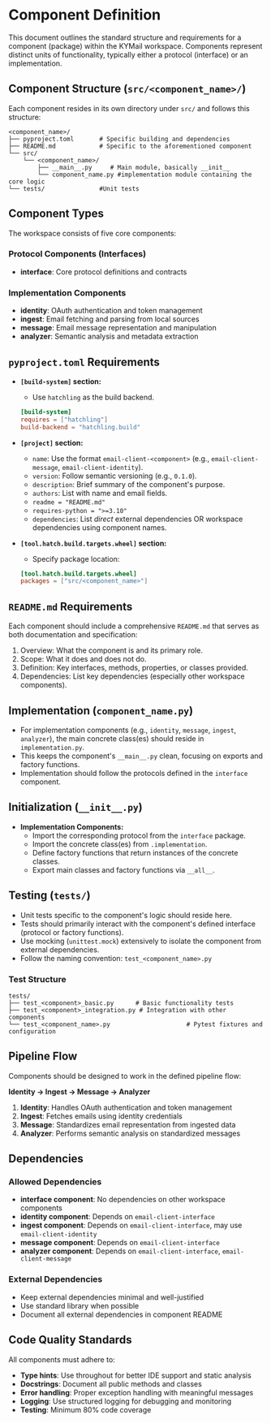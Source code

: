 # Component Definition

This document outlines the standard structure and requirements for a component (package) within the KYMail workspace. Components represent distinct units of functionality, typically either a protocol (interface) or an implementation.

## Component Structure (`src/<component_name>/`)

Each component resides in its own directory under `src/` and follows this structure:

```
<component_name>/
├── pyproject.toml       # Specific building and dependencies 
├── README.md            # Specific to the aforementioned component
└── src/
    └── <component_name>/  
        ├── __main__.py     # Main module, basically __init__
        └── component_name.py #implementation module containing the core logic
└── tests/               #Unit tests
```

## Component Types

The workspace consists of five core components:

### Protocol Components (Interfaces)
- **interface**: Core protocol definitions and contracts

### Implementation Components
- **identity**: OAuth authentication and token management
- **ingest**: Email fetching and parsing from local sources  
- **message**: Email message representation and manipulation
- **analyzer**: Semantic analysis and metadata extraction

## `pyproject.toml` Requirements

- **`[build-system]` section:**
  - Use `hatchling` as the build backend.
  ```toml
  [build-system]
  requires = ["hatchling"]
  build-backend = "hatchling.build"
  ```

- **`[project]` section:**
  - `name`: Use the format `email-client-<component>` (e.g., `email-client-message`, `email-client-identity`).
  - `version`: Follow semantic versioning (e.g., `0.1.0`).
  - `description`: Brief summary of the component's purpose.
  - `authors`: List with name and email fields.
  - `readme = "README.md"`
  - `requires-python = ">=3.10"`
  - `dependencies`: List *direct* external dependencies OR workspace dependencies using component names.

- **`[tool.hatch.build.targets.wheel]` section:**
  - Specify package location:
  ```toml
  [tool.hatch.build.targets.wheel]
  packages = ["src/<component_name>"]
  ```

## `README.md` Requirements

Each component should include a comprehensive `README.md` that serves as both documentation and specification:

1. Overview: What the component is and its primary role.
2. Scope: What it does and does not do.
3. Definition: Key interfaces, methods, properties, or classes provided.
4. Dependencies: List key dependencies (especially other workspace components).


## Implementation (`component_name.py`)

- For implementation components (e.g., `identity`, `message`, `ingest`, `analyzer`), the main concrete class(es) should reside in `implementation.py`.
- This keeps the component's `__main__.py` clean, focusing on exports and factory functions.
- Implementation should follow the protocols defined in the `interface` component.

## Initialization (`__init__.py`)

- **Implementation Components:**
  - Import the corresponding protocol from the `interface` package.
  - Import the concrete class(es) from `.implementation`.
  - Define factory functions that return instances of the concrete classes.
  - Export main classes and factory functions via `__all__`.

## Testing (`tests/`)

- Unit tests specific to the component's logic should reside here.
- Tests should primarily interact with the component's defined interface (protocol or factory functions).
- Use mocking (`unittest.mock`) extensively to isolate the component from external dependencies.
- Follow the naming convention: `test_<component_name>.py`

### Test Structure
```
tests/
├── test_<component>_basic.py      # Basic functionality tests
├── test_<component>_integration.py # Integration with other components
└── test_<component_name>.py                     # Pytest fixtures and configuration
```

## Pipeline Flow

Components should be designed to work in the defined pipeline flow:

**Identity → Ingest → Message → Analyzer**

1. **Identity**: Handles OAuth authentication and token management
2. **Ingest**: Fetches emails using identity credentials
3. **Message**: Standardizes email representation from ingested data
4. **Analyzer**: Performs semantic analysis on standardized messages

## Dependencies

### Allowed Dependencies

- **interface component**: No dependencies on other workspace components
- **identity component**: Depends on `email-client-interface`
- **ingest component**: Depends on `email-client-interface`, may use `email-client-identity`
- **message component**: Depends on `email-client-interface`
- **analyzer component**: Depends on `email-client-interface`, `email-client-message`

### External Dependencies

- Keep external dependencies minimal and well-justified
- Use standard library when possible
- Document all external dependencies in component README

## Code Quality Standards

All components must adhere to:

- **Type hints**: Use throughout for better IDE support and static analysis
- **Docstrings**: Document all public methods and classes
- **Error handling**: Proper exception handling with meaningful messages
- **Logging**: Use structured logging for debugging and monitoring
- **Testing**: Minimum 80% code coverage
